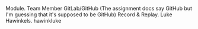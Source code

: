 Module.              Team Member          GitLab/GitHub (The assignment docs say GitHub but I'm guessing that it's supposed to be GitHub)
Record & Replay.    Luke Hawinkels.        hawinkluke